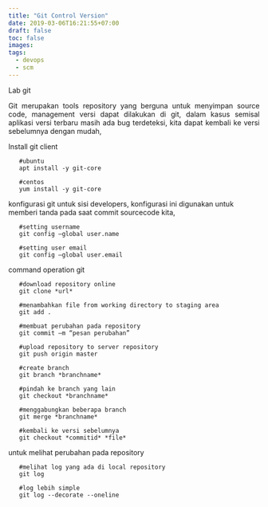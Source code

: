 ```yaml
---
title: "Git Control Version"
date: 2019-03-06T16:21:55+07:00
draft: false
toc: false
images:
tags:
  - devops
  - scm
---
```

Lab git

<div style="text-align: justify">Git merupakan tools repository yang berguna untuk menyimpan source code, management versi dapat dilakukan di git, dalam kasus semisal aplikasi versi terbaru masih ada bug terdeteksi, kita dapat kembali ke versi sebelumnya dengan mudah,</div>

Install git client
```
   #ubuntu
   apt install -y git-core

   #centos
   yum install -y git-core
```
konfigurasi git untuk sisi developers, konfigurasi ini digunakan untuk memberi tanda pada saat commit sourcecode kita,
```
   #setting username
   git config –global user.name

   #setting user email
   git config –global user.email
```
command operation git
```
   #download repository online
   git clone *url*

   #menambahkan file from working directory to staging area
   git add .

   #membuat perubahan pada repository
   git commit –m “pesan perubahan”

   #upload repository to server repository
   git push origin master

   #create branch
   git branch *branchname*

   #pindah ke branch yang lain
   git checkout *branchname*   

   #menggabungkan beberapa branch
   git merge *branchname*
```

```
   #kembali ke versi sebelumnya
   git checkout *commitid* *file*
```
untuk melihat perubahan pada repository
```
   #melihat log yang ada di local repository
   git log

   #log lebih simple
   git log --decorate --oneline
```
